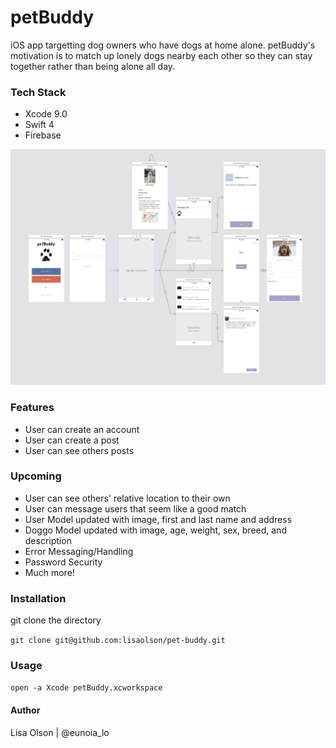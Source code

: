 # petBuddy
iOS app targetting dog owners who have dogs at home alone. petBuddy's motivation is to match up lonely dogs nearby each other so they can stay together rather than being alone all day. 

### Tech Stack
- Xcode 9.0
- Swift 4
- Firebase

<img src="https://raw.githubusercontent.com/lisaolson/pet-buddy/master/petBuddyArch.png" />

### Features
- User can create an account
- User can create a post
- User can see others posts

### Upcoming
- User can see others' relative location to their own
- User can message users that seem like a good match
- User Model updated with image, first and last name and address
- Doggo Model updated with image, age, weight, sex, breed, and description
- Error Messaging/Handling
- Password Security
- Much more!

### Installation
git clone the directory

```git clone git@github.com:lisaolson/pet-buddy.git```

### Usage
```open -a Xcode petBuddy.xcworkspace```

#### Author
Lisa Olson | @eunoia_lo
